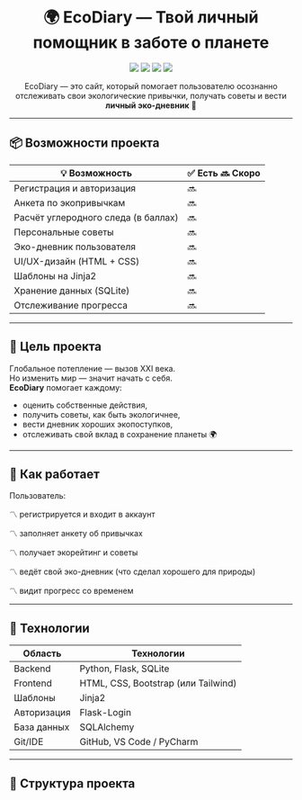 <h1 align="center">🌍 EcoDiary — Твой личный помощник в заботе о планете</h1>

<p align="center">
  <img src="https://img.shields.io/badge/Python-3.10+-blue?style=flat-square&logo=python"/>
  <img src="https://img.shields.io/badge/Flask-2.x-lightgrey?style=flat-square&logo=flask"/>
  <img src="https://img.shields.io/badge/HTML%20%2B%20CSS-ready-green?style=flat-square&logo=html5"/>
  <img src="https://img.shields.io/badge/UI%2FUX-Clean%20Design-purple?style=flat-square&logo=figma"/>
</p>

<p align="center">
  EcoDiary — это сайт, который помогает пользователю осознанно отслеживать свои экологические привычки, получать советы и вести <b>личный эко-дневник</b> 🌿
</p>

---

## 📦 Возможности проекта

| 💡 Возможность                      | ✅ Есть 🔜 Скоро |
|------------------------------------|--------|
| Регистрация и авторизация          | 🔜     |
| Анкета по экопривычкам             | 🔜     |
| Расчёт углеродного следа (в баллах)| 🔜     |
| Персональные советы                | 🔜     |
| Эко-дневник пользователя           | 🔜     |
| UI/UX-дизайн (HTML + CSS)          | 🔜     |
| Шаблоны на Jinja2                  | 🔜     |
| Хранение данных (SQLite)           | 🔜     |
| Отслеживание прогресса             | 🔜     |

---

## 🧭 Цель проекта

Глобальное потепление — вызов XXI века.  
Но изменить мир — значит начать с себя.  
**EcoDiary** помогает каждому:

- оценить собственные действия,
- получить советы, как быть экологичнее,
- вести дневник хороших экопоступков,
- отслеживать свой вклад в сохранение планеты 🌍

---

## 💫 Как работает

Пользователь:

〽️ регистрируется и входит в аккаунт

〽️ заполняет анкету об привычках

〽️ получает экорейтинг и советы

〽️ ведёт свой эко-дневник (что сделал хорошего для природы)

〽️ видит прогресс со временем

---

## 🧱 Технологии

| Область       | Технологии                         |
|---------------|------------------------------------|
| Backend       | Python, Flask, SQLite              |
| Frontend      | HTML, CSS, Bootstrap (или Tailwind)|
| Шаблоны       | Jinja2                             |
| Авторизация   | Flask-Login                        |
| База данных   | SQLAlchemy                         |
| Git/IDE       | GitHub, VS Code / PyCharm          |

---

## 🧩 Структура проекта

